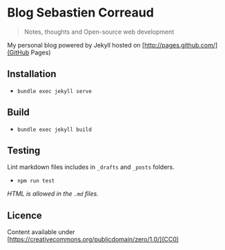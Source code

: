 # Blog Sebastien Correaud

> Notes, thoughts and Open-source web development

My personal blog powered by Jekyll hosted on [http://pages.github.com/](GitHub Pages)

## Installation

- `bundle exec jekyll serve`

## Build

- `bundle exec jekyll build`

## Testing

Lint markdown files includes in `_drafts` and `_posts` folders.

- `npm run test`

_HTML is allowed in the `.md` files._

## Licence

Content available under [https://creativecommons.org/publicdomain/zero/1.0/](CC0)
